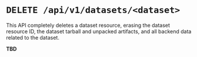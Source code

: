 # `DELETE /api/v1/datasets/<dataset>`

This API completely deletes a dataset resource, erasing the dataset resource ID,
the dataset tarball and unpacked artifacts, and all backend data related to the
dataset.

__TBD__
